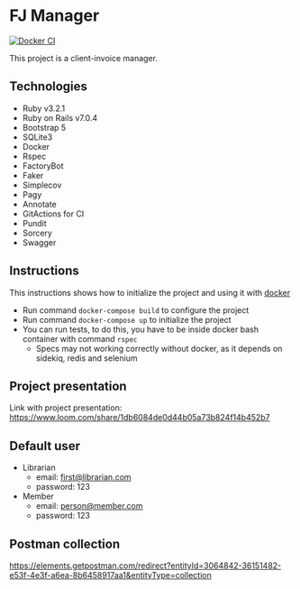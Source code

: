 
# FJ Manager
[![Docker CI](https://github.com/felipeejunges/simple-library/actions/workflows/dockerci.yml/badge.svg?branch=main)](https://github.com/felipeejunges/simple-library/actions/workflows/dockerci.yml?query=branch%3Amain)

This project is a client-invoice manager.

## Technologies

- Ruby v3.2.1
- Ruby on Rails v7.0.4
- Bootstrap 5
- SQLite3
- Docker
- Rspec
- FactoryBot
- Faker
- Simplecov
- Pagy
- Annotate
- GitActions for CI
- Pundit
- Sorcery
- Swagger

## Instructions

This instructions shows how to initialize the project and using it with [docker](https://docs.docker.com/engine/install/ubuntu/)

- Run command `docker-compose build` to configure the project
- Run command `docker-compose up` to initialize the project
- You can run tests, to do this, you have to be inside docker bash container with command `rspec`
    - Specs may not working correctly without docker, as it depends on sidekiq, redis and selenium

## Project presentation
Link with project presentation: https://www.loom.com/share/1db6084de0d44b05a73b824f14b452b7

## Default user
- Librarian
  - email: first@librarian.com
  - password: 123
- Member
  - email: person@member.com
  - password: 123

## Postman collection

https://elements.getpostman.com/redirect?entityId=3064842-36151482-e53f-4e3f-a6ea-8b6458917aa1&entityType=collection